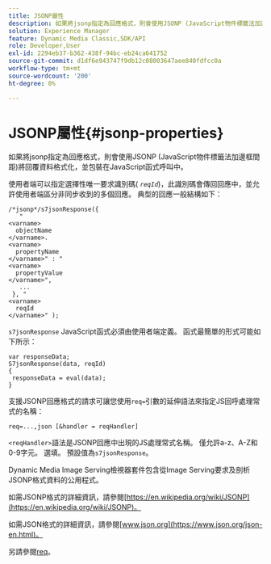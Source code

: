 ```yaml
---
title: JSONP屬性
description: 如果將jsonp指定為回應格式，則會使用JSONP (JavaScript物件標籤法加邊框間距)將回覆資料格式化，並包裝在JavaScript函式呼叫中。
solution: Experience Manager
feature: Dynamic Media Classic,SDK/API
role: Developer,User
exl-id: 2294eb37-b362-438f-94bc-eb24ca641752
source-git-commit: d1df6e943747f9db12c08003647aee840fdfcc0a
workflow-type: tm+mt
source-wordcount: '200'
ht-degree: 0%

---
```


# JSONP屬性{#jsonp-properties}

如果將jsonp指定為回應格式，則會使用JSONP (JavaScript物件標籤法加邊框間距)將回覆資料格式化，並包裝在JavaScript函式呼叫中。

使用者端可以指定選擇性唯一要求識別碼( *`reqId`*)，此識別碼會傳回回應中，並允許使用者端區分非同步收到的多個回應。 典型的回應一般結構如下：

```
/*jsonp*/s7jsonResponse({ 
   " 
<varname>
  objectName 
</varname>. 
<varname>
  propertyName 
</varname>" : " 
<varname>
  propertyValue 
</varname>", 
   ... 
 }, " 
<varname>
  reqId 
</varname>" );
```

`s7jsonResponse` JavaScript函式必須由使用者端定義。 函式最簡單的形式可能如下所示：

```
var responseData; 
S7jsonResponse(data, reqId) 
{ 
 responseData = eval(data); 
}
```

支援JSONP回應格式的請求可讓您使用`req=`引數的延伸語法來指定JS回呼處理常式的名稱：

`req=...,json [&handler = reqHandler]`

`<reqHandler>`語法是JSONP回應中出現的JS處理常式名稱。 僅允許a-z、A-Z和0-9字元。 選填。 預設值為`s7jsonResponse`。

Dynamic Media Image Serving檢視器套件包含從Image Serving要求及剖析JSONP格式資料的公用程式。

如需JSONP格式的詳細資訊，請參閱[https://en.wikipedia.org/wiki/JSONP](https://en.wikipedia.org/wiki/JSONP)。

如需JSON格式的詳細資訊，請參閱[www.json.org](https://www.json.org/json-en.html)。

另請參閱[req](../../../../../../is-api/http-ref/image-serving-api-ref/c-http-protocol-reference/c-command-reference/r-req/r-req.md#reference-907cdb4a97034db7ad94695f25552e76)。
